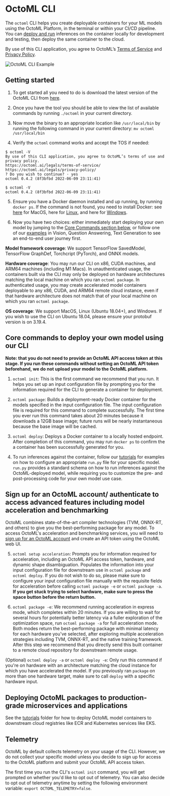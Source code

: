 # OctoML CLI

The `octoml` CLI helps you create deployable containers for your ML models using the OctoML Platform, in the terminal or within your CI/CD pipeline.
You can [deploy and run](https://github.com/octoml/octoml-cli-tutorials/tree/main/tutorials#demos) inferences on the container locally for development and testing, then deploy the same container to the cloud.

By use of this CLI application, you agree to OctoML’s [Terms of Service](https://octoml.ai/legals/terms-of-service/) and [Privacy Policy](https://octoml.ai/legals/privacy-policy/).

![OctoML CLI Example](https://www.datocms-assets.com/45680/1652749860-octoml_cli.gif)

## Getting started

1. To get started all you need to do is download the latest version of the OctoML CLI from [here](https://try.octoml.ai/cli/).

2. Once you have the tool you should be able to view the list of available commands by running `./octoml` in your current directory.

3. Now move the binary to an appropriate location like `/usr/local/bin` by running the following command in your current directory: `mv octoml /usr/local/bin`

4. Verify the `octoml` command works and accept the TOS if needed:

```shell
$ octoml -V
By use of this CLI application, you agree to OctoML’s terms of use and privacy policy.
https://octoml.ai/legals/terms-of-service/
https://octoml.ai/legals/privacy-policy/
? Do you wish to continue? · yes
octoml 0.4.2 (8f3bfbd 2022-06-09 23:11:41)

$ octoml -V
octoml 0.4.2 (8f3bfbd 2022-06-09 23:11:41)
```

5. Ensure you have a Docker daemon installed and up running, by running `docker ps`. If the command is not found, you need to install Docker: see [here](https://runnable.com/docker/install-docker-on-macos) for MacOS, here for [Linux](https://docs.rapidminer.com/9.6/deployment/overview/install-docker-on-linux.html), and here for [Windows](https://docs.rapidminer.com/9.6/deployment/overview/install-docker-on-windows.html).

6. Now you have two choices: either immediately start deploying your own model by jumping to the [Core Commands section below](https://github.com/octoml/octoml-cli-tutorials#core-commands-to-deploy-your-own-model-using-our-cli), or follow one of our [examples](https://github.com/octoml/octoml-cli-tutorials/tree/main/tutorials#demos) in Vision, Question Answering, Text Generation to see an end-to-end user journey first.

**Model framework coverage**: 
We support TensorFlow SavedModel, TensorFlow GraphDef, Torchcript (PyTorch), and ONNX models.

**Hardware coverage**: 
You may run our CLI on x86, CUDA machines, and ARM64 machines (including M1 Macs). In unauthenticated usage, the containers built via the CLI may only be deployed on hardware architectures matching the local machine on which you ran `octoml package`. In authenticated usage, you may create accelerated model containers deployable to any x86, CUDA, and ARM64 remote cloud instance, even if that hardware architecture does not match that of your local machine on which you ran `octoml package`.

**OS coverage**: 
We support MacOS, Linux (Ubuntu 18.04+), and Windows. If you wish to use the CLI on Ubuntu 18.04, please ensure your protobuf version is on 3.19.4.

## Core commands to deploy your own model using our CLI

**Note: that you do not need to provide an OctoML API access token at this stage. If you run these commands without setting an OctoML API token beforehand, we do not upload your model to the OctoML platform.**

1. `octoml init`: This is the first command we recommend that you run. It helps you set up an input configuration file by prompting you for the information required for the CLI to generate a container for deployment.

2. `octoml package`: Builds a deployment-ready Docker container for the models specified in the input configuration file. The input configuration file is required for this command to complete successfully. The first time you ever run this command takes about 20 minutes because it downloads a 12GB base image; future runs will be nearly instantaneous because the base image will be cached.

3. `octoml deploy`: Deploys a Docker container to a locally hosted endpoint. After completion of this command, you may run `docker ps` to confirm the a container has been successfully generated for you.

4. To run inferences against the container, follow our [tutorials](https://github.com/octoml/octoml-cli-tutorials/tree/main/tutorials#demos) for examples on how to configure an appropriate `run.py` file for your specific model. `run.py` provides a standard schema on how to run inferences against the OctoML-deployed model, while requiring you to customize the pre- and post-processing code for your own model use case.

## Sign up for an OctoML account/ authenticate to access advanced features including model acceleration and benchmarking
OctoML combines state-of-the-art compiler technologies (TVM, ONNX-RT, and others) to give you the best-performing package for any model. To access OctoML's acceleration and benchmarking services, you will need to [sign up for an OctoML account](https://learn.octoml.ai/private-preview) and create an API token using the OctoML web UI.

5. `octoml setup acceleration`: Prompts you for information required for acceleration, including an OctoML API access token, hardware, and dynamic shape disambiguation. Populates the information into your input configuration file for downstream use in `octoml package` and `octoml deploy`. If you do not wish to do so, please make sure to configure your input configuration file manually with the requisite fields for acceleration before calling `octoml package -e` or `octoml package -a`. **If you get stuck trying to select hardware, make sure to press the space button before the return button.**

6. `octoml package -e`: We recommend running acceleration in express mode, which completes within 20 minutes. If you are willing to wait for several hours for potentially better latency via a fuller exploration of the optimization space, run `octoml package -a` for full acceleration mode. Both modes return the best-performing package with minimal latency for each hardware you've selected, after exploring multiple acceleration strategies including TVM, ONNX-RT, and the native training framework. After this step we recommend that you directly send this built container to a remote cloud repository for downstream remote usage.

(Optional) `octoml deploy -a` or `octoml deploy -e`: Only run this command if you're on hardware with an architecture matching the cloud instance for which you have accelerated the model. If you previously ran `package` on more than one hardware target, make sure to call `deploy` with a specific hardware input.

## Deploying OctoML packages to production-grade microservices and applications

See the [tutorials](https://github.com/octoml/octoml-cli-tutorials/tree/main/tutorials#demos) folder for how to deploy OctoML model containers to downstream cloud registries like ECR and Kubernetes services like EKS.

## Telemetry

OctoML by default collects telemetry on your usage of the CLI. However, we do not collect your specific model unless you decide to sign up for access to the OctoML platform and submit your OctoML API access token.

The first time you run the CLI's `octoml init` command, you will get prompted on whether you'd like to opt out of telemetry. You can also decide to opt out of telemetry anytime by setting the following environment variable: `export OCTOML_TELEMETRY=false`.
